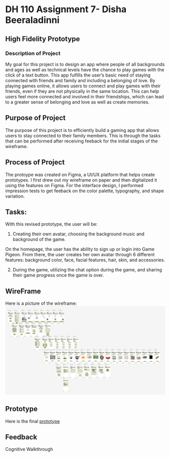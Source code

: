 # DH 110 Assignment 7- Disha Beeraladinni

## High Fidelity Prototype

### Description of Project
My goal for this project is to design an app where people of all backgrounds and ages as well as technical levels have the chance to play games with the click of a text button. This app fulfills the user’s basic need of staying connected with friends and family and including a belonging of love. By playing games online, it allows users to connect and play games with their friends, even if they are not physically in the same location. This can help users feel more connected and involved in their friendships, which can lead to a greater sense of belonging and love as well as create memories.

## Purpose of Project
The purpose of this project is to efficiently build a gaming app that allows users to stay connected to their family members. This is through the tasks that can be performed after receiving feeback for the initial stages of the wireframe. 

## Process of Project
The protoype was created on Figma, a UI/UX platform that helps create prototypes. I first drew out my wireframe on paper and then digitalized it using the features on Figma. For the interface design, I performed impression tests to get feeback on the color palette, typography, and shape variation. 

## Tasks:
With this revised prototype, the user will be:
1. Creating their own avatar, choosing the background music and background of the game. 

On the homepage, the user has the ability to sign up or login into Game Pigeon. From there, the user creates her own avatar through 6 different features: background color, face, facial features, hair, skin, and accessories.

2. During the game, utilizing the chat option during the game, and sharing their game progress once the game is over.

## WireFrame
Here is a picture of the wireframe:
![prototype](prototype.png)

## Prototype
Here is the final [prototype](https://www.figma.com/proto/zk5Wfaqx0rUgu1ntqOQqnz/high-fidelity-prototype?type=design&node-id=9-126&scaling=min-zoom&page-id=0%3A1&starting-point-node-id=9%3A126&show-proto-sidebar=1)

## Feedback

Cognitive Walkthrough

